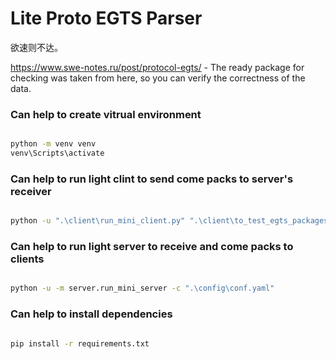 # Lite Proto EGTS Parser

欲速则不达。

https://www.swe-notes.ru/post/protocol-egts/ - The ready package for checking was taken from here, so you can verify the correctness of the data.

### Can help to create vitrual environment

```bash

python -m venv venv
venv\Scripts\activate

```

### Can help to run light clint to send come packs to server's receiver

```bash

python -u ".\client\run_mini_client.py" ".\client\to_test_egts_packages.csv"

```

### Can help to run light server to receive and come packs to clients

```bash

python -u -m server.run_mini_server -c ".\config\conf.yaml"

```

### Can help to install dependencies

```bash

pip install -r requirements.txt

```